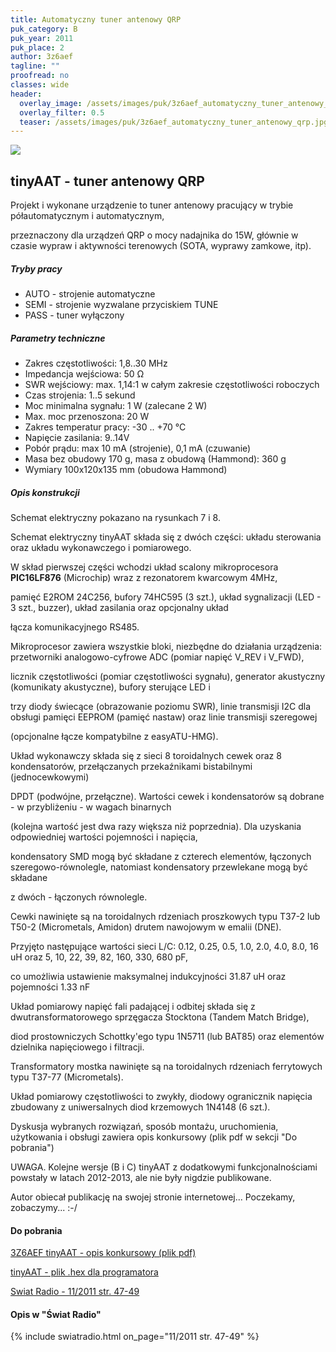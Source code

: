 ```yaml
---
title: Automatyczny tuner antenowy QRP
puk_category: B
puk_year: 2011
puk_place: 2
author: 3z6aef
tagline: ""
proofread: no
classes: wide
header:
  overlay_image: /assets/images/puk/3z6aef_automatyczny_tuner_antenowy_qrp.jpg
  overlay_filter: 0.5
  teaser: /assets/images/puk/3z6aef_automatyczny_tuner_antenowy_qrp.jpg
---
```






 



![](assets/data/img/projects/2011-2-0.jpg) 



tinyAAT - tuner antenowy QRP
----------------------------





 Projekt i wykonane urządzenie to tuner antenowy pracujący w trybie półautomatycznym i automatycznym,

 przeznaczony dla urządzeń QRP o mocy nadajnika do 15W, głównie w czasie wypraw i aktywności terenowych (SOTA, wyprawy zamkowe, itp).




##### Tryby pracy




* AUTO - strojenie automatyczne
* SEMI - strojenie wyzwalane przyciskiem TUNE
* PASS - tuner wyłączony




##### Parametry techniczne




* Zakres częstotliwości: 1,8..30 MHz
* Impedancja wejściowa: 50 Ω
* SWR wejściowy: max. 1,14:1 w całym zakresie częstotliwości roboczych
* Czas strojenia: 1..5 sekund
* Moc minimalna sygnału: 1 W (zalecane 2 W)
* Max. moc przenoszona: 20 W
* Zakres temperatur pracy: -30 .. +70 °C
* Napięcie zasilania: 9..14V
* Pobór prądu: max 10 mA (strojenie), 0,1 mA (czuwanie)
* Masa bez obudowy 170 g, masa z obudową (Hammond): 360 g
* Wymiary 100x120x135 mm (obudowa Hammond)




##### Opis konstrukcji




 Schemat elektryczny pokazano na rysunkach 7 i 8.






 Schemat elektryczny tinyAAT składa się z dwóch części: układu sterowania oraz układu wykonawczego i pomiarowego.

 W skład pierwszej części wchodzi układ scalony mikroprocesora **PIC16LF876** (Microchip) wraz z rezonatorem kwarcowym 4MHz,

 pamięć E2ROM 24C256, bufory 74HC595 (3 szt.), układ sygnalizacji (LED - 3 szt., buzzer), układ zasilania oraz opcjonalny układ

 łącza komunikacyjnego RS485.






 Mikroprocesor zawiera wszystkie bloki, niezbędne do działania urządzenia: przetworniki analogowo-cyfrowe ADC (pomiar napięć V\_REV i V\_FWD),

 licznik częstotliwości (pomiar częstotliwości sygnału), generator akustyczny (komunikaty akustyczne), bufory sterujące LED i

 trzy diody świecące (obrazowanie poziomu SWR), linie transmisji I2C dla obsługi pamięci EEPROM (pamięć nastaw) oraz linie transmisji szeregowej

 (opcjonalne łącze kompatybilne z easyATU-HMG).






 Układ wykonawczy składa się z sieci 8 toroidalnych cewek oraz 8 kondensatorów, przełączanych przekaźnikami bistabilnymi (jednocewkowymi)

 DPDT (podwójne, przełączne). Wartości cewek i kondensatorów są dobrane - w przybliżeniu - w wagach binarnych

 (kolejna wartość jest dwa razy większa niż poprzednia). Dla uzyskania odpowiedniej wartości pojemności i napięcia,

 kondensatory SMD mogą być składane z czterech elementów, łączonych szeregowo-równolegle, natomiast kondensatory przewlekane mogą być składane

 z dwóch - łączonych równolegle.






 Cewki nawinięte są na toroidalnych rdzeniach proszkowych typu T37-2 lub T50-2 (Micrometals, Amidon) drutem nawojowym w emalii (DNE).

 Przyjęto następujące wartości sieci L/C: 0.12, 0.25, 0.5, 1.0, 2.0, 4.0, 8.0, 16 uH oraz 5, 10, 22, 39, 82, 160, 330, 680 pF,

 co umożliwia ustawienie maksymalnej indukcyjności 31.87 uH oraz pojemności 1.33 nF






 Układ pomiarowy napięć fali padającej i odbitej składa się z dwutransformatorowego sprzęgacza Stocktona (Tandem Match Bridge),

 diod prostowniczych Schottky'ego typu 1N5711 (lub BAT85) oraz elementów dzielnika napięciowego i filtracji.

 Transformatory mostka nawinięte są na toroidalnych rdzeniach ferrytowych typu T37-77 (Micrometals).

 Układ pomiarowy częstotliwości to zwykły, diodowy ogranicznik napięcia zbudowany z uniwersalnych diod krzemowych 1N4148 (6 szt.).










 Dyskusja wybranych rozwiązań, sposób montażu, uruchomienia, użytkowania i obsługi zawiera opis konkursowy (plik pdf w sekcji "Do pobrania")






 UWAGA. Kolejne wersje (B i C) tinyAAT z dodatkowymi funkcjonalnościami powstały w latach 2012-2013, ale nie były nigdzie publikowane.

 Autor obiecał publikację na swojej stronie internetowej... Poczekamy, zobaczymy... :-/



 
#### Do pobrania

[3Z6AEF tinyAAT - opis konkursowy (plik pdf)](assets/data/download/3Z6AEF_tinyAAT.pdf)

[tinyAAT - plik .hex dla programatora](assets/data/download/tinyAAT.hex)

[Swiat Radio - 11/2011 str. 47-49](http://www.swiatradio.com.pl/virtual/modules.php?name=Downloads&d_op=getit&lid=42)


#### Opis w "Świat Radio"

{% include swiatradio.html on_page="11/2011 str. 47-49" %}

 





 


